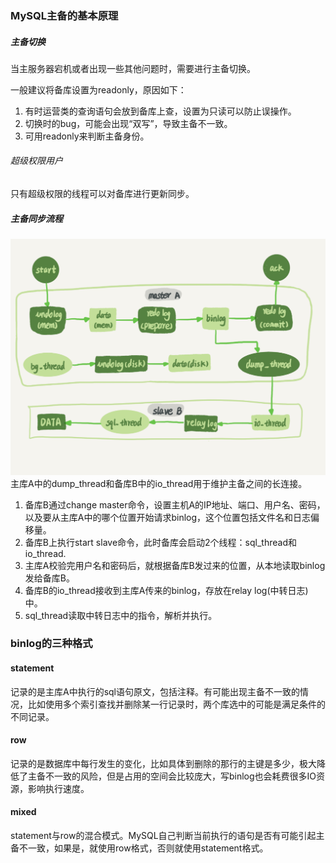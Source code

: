 ### MySQL主备的基本原理
##### 主备切换
当主服务器宕机或者出现一些其他问题时，需要进行主备切换。

一般建议将备库设置为readonly，原因如下：
1. 有时运营类的查询语句会放到备库上查，设置为只读可以防止误操作。
2. 切换时的bug，可能会出现“双写”，导致主备不一致。
3. 可用readonly来判断主备身份。

###### 超级权限用户
只有超级权限的线程可以对备库进行更新同步。

##### 主备同步流程
![](主备流程图.png)
主库A中的dump_thread和备库B中的io_thread用于维护主备之间的长连接。
1. 备库B通过change master命令，设置主机A的IP地址、端口、用户名、密码，以及要从主库A中的哪个位置开始请求binlog，这个位置包括文件名和日志偏移量。
2. 备库B上执行start slave命令，此时备库会启动2个线程：sql_thread和io_thread.
3. 主库A校验完用户名和密码后，就根据备库B发过来的位置，从本地读取binlog发给备库B。
4. 备库B的io_thread接收到主库A传来的binlog，存放在relay log(中转日志)中。
5. sql_thread读取中转日志中的指令，解析并执行。

### binlog的三种格式
#### statement
记录的是主库A中执行的sql语句原文，包括注释。有可能出现主备不一致的情况，比如使用多个索引查找并删除某一行记录时，两个库选中的可能是满足条件的不同记录。

#### row
记录的是数据库中每行发生的变化，比如具体到删除的那行的主键是多少，极大降低了主备不一致的风险，但是占用的空间会比较庞大，写binlog也会耗费很多IO资源，影响执行速度。

#### mixed
statement与row的混合模式。MySQL自己判断当前执行的语句是否有可能引起主备不一致，如果是，就使用row格式，否则就使用statement格式。
